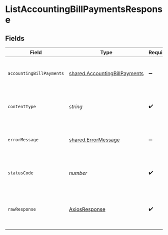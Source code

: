 # ListAccountingBillPaymentsResponse


## Fields

| Field                                                                                                                                                                                | Type                                                                                                                                                                                 | Required                                                                                                                                                                             | Description                                                                                                                                                                          | Example                                                                                                                                                                              |
| ------------------------------------------------------------------------------------------------------------------------------------------------------------------------------------ | ------------------------------------------------------------------------------------------------------------------------------------------------------------------------------------ | ------------------------------------------------------------------------------------------------------------------------------------------------------------------------------------ | ------------------------------------------------------------------------------------------------------------------------------------------------------------------------------------ | ------------------------------------------------------------------------------------------------------------------------------------------------------------------------------------ |
| `accountingBillPayments`                                                                                                                                                             | [shared.AccountingBillPayments](../../../sdk/models/shared/accountingbillpayments.md)                                                                                                | :heavy_minus_sign:                                                                                                                                                                   | Success                                                                                                                                                                              | {"_links":{"pageNumber":1,"pageSize":10,"totalResults":1,"self":{"href":"/companies/{id}/data/{dataType}"},"current":{"href":"/companies/{id}/data/{dataType}?page=1&pageSize=10"}}} |
| `contentType`                                                                                                                                                                        | *string*                                                                                                                                                                             | :heavy_check_mark:                                                                                                                                                                   | HTTP response content type for this operation                                                                                                                                        |                                                                                                                                                                                      |
| `errorMessage`                                                                                                                                                                       | [shared.ErrorMessage](../../../sdk/models/shared/errormessage.md)                                                                                                                    | :heavy_minus_sign:                                                                                                                                                                   | Your `query` parameter was not correctly formed                                                                                                                                      |                                                                                                                                                                                      |
| `statusCode`                                                                                                                                                                         | *number*                                                                                                                                                                             | :heavy_check_mark:                                                                                                                                                                   | HTTP response status code for this operation                                                                                                                                         |                                                                                                                                                                                      |
| `rawResponse`                                                                                                                                                                        | [AxiosResponse](https://axios-http.com/docs/res_schema)                                                                                                                              | :heavy_check_mark:                                                                                                                                                                   | Raw HTTP response; suitable for custom response parsing                                                                                                                              |                                                                                                                                                                                      |